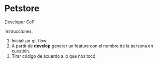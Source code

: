 # Petstore
Developer CoP

Instrucciones:

1. Inicializar git flow.
2. A partir de **develop** generar un feature con el nombre de la persona en cuestión.
3. Tirar código de acuerdo a lo que nos tocó.
